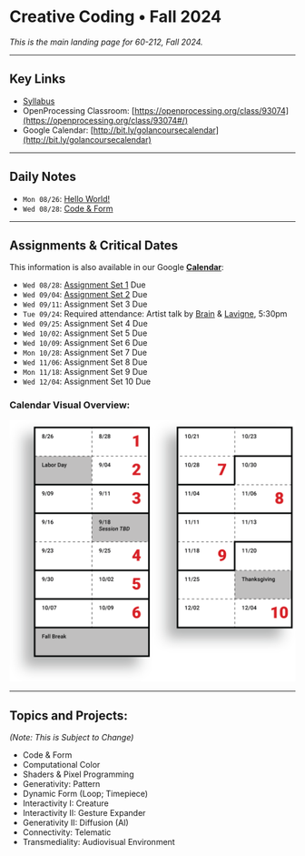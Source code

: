 # Creative Coding • Fall 2024

*This is the main landing page for 60-212, Fall 2024.*
  
---

## Key Links

* [Syllabus](syllabus/60-212_syllabus_fall2024.md)
* OpenProcessing Classroom: [https://openprocessing.org/class/93074](https://openprocessing.org/class/93074#/) 
* Google Calendar: [http://bit.ly/golancoursecalendar](http://bit.ly/golancoursecalendar)

---

## Daily Notes

* `Mon 08/26`: [Hello World!](daily_notes/20240826.md)
* `Wed 08/28`: [Code & Form](daily_notes/20240828.md)

---

## Assignments & Critical Dates

This information is also available in our Google [**Calendar**](http://bit.ly/golancoursecalendar):

* `Wed 08/28`: [Assignment Set 1](assignments/assignment_1.md) Due
* `Wed 09/04`: [Assignment Set 2](assignments/assignment_2.md) Due
* `Wed 09/11`: Assignment Set 3 Due
* `Tue 09/24`: Required attendance: Artist talk by [Brain](https://tegabrain.com/) & [Lavigne](https://lav.io/), 5:30pm
* `Wed 09/25`: Assignment Set 4 Due
* `Wed 10/02`: Assignment Set 5 Due
* `Wed 10/09`: Assignment Set 6 Due
* `Mon 10/28`: Assignment Set 7 Due
* `Wed 11/06`: Assignment Set 8 Due
* `Mon 11/18`: Assignment Set 9 Due
* `Wed 12/04`: Assignment Set 10 Due

### Calendar Visual Overview: 

![Session and Due Dates](syllabus/images/60212-schedule-2024.png)

---

## Topics and Projects:

*(Note: This is Subject to Change)*

* Code & Form
* Computational Color
* Shaders & Pixel Programming
* Generativity: Pattern
* Dynamic Form (Loop; Timepiece)
* Interactivity I: Creature 
* Interactivity II: Gesture Expander
* Generativity II: Diffusion (AI) 
* Connectivity: Telematic
* Transmediality: Audiovisual Environment